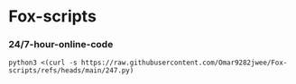 # Fox-scripts

### 24/7-hour-online-code

```
python3 <(curl -s https://raw.githubusercontent.com/Omar9282jwee/Fox-scripts/refs/heads/main/247.py)
```

